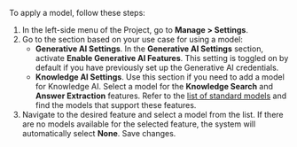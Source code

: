 

To apply a model, follow these steps:

1. In the left-side menu of the Project, go to **Manage > Settings**. 
2. Go to the section based on your use case for using a model:
    - **Generative AI Settings**. In the **Generative AI Settings** section, activate **Enable Generative AI Features**. This setting is toggled on by default if you have previously set up the Generative AI credentials.
    - **Knowledge AI Settings**. Use this section if you need to add a model for Knowledge AI. Select a model for the **Knowledge Search** and **Answer Extraction** features. Refer to the [list of standard models](https://docs.cognigy.com/ai/empower/llms/model-support-by-feature/) and find the models that support these features. 
3. Navigate to the desired feature and select a model from the list. If there are no models available for the selected feature, the system will automatically select **None**. Save changes.